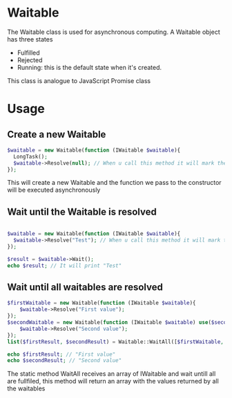 # Waitable

The Waitable class is used for asynchronous computing. A Waitable object has three states 
- Fulfilled
- Rejected
- Running: this is the default state when it's created.

This class is analogue to JavaScript Promise class


# Usage

## Create a new Waitable

``` php
$waitable = new Waitable(function (IWaitable $waitable){
  LongTask();
  $waitable->Resolve(null); // When u call this method it will mark the Waitable as Fullfied
});
```

This will create a new Waitable and the function we pass to the constructor will be executed asynchronously

## Wait until the Waitable is resolved

``` php

$waitable = new Waitable(function (IWaitable $waitable){
  $waitable->Resolve("Test"); // When u call this method it will mark the waitable as Fullfied
});

$result = $waitable->Wait();
echo $result; // It will print "Test"

```

## Wait until all waitables are resolved

``` php
$firstWaitable = new Waitable(function (IWaitable $waitable){
    $waitable->Resolve("First value");
});
$secondWaitable = new Waitable(function (IWaitable $waitable) use($secondValue){
    $waitable->Resolve("Second value");
});
list($firstResult, $secondResult) = Waitable::WaitAll([$firstWaitable, $secondWaitable]);

echo $firstResult; // "First value"
echo $secondResult; // "Second value"
```

The static method WaitAll receives an array of IWaitable and wait untill all are fullfiled,  this method will return an array with the values returned by all the waitables


